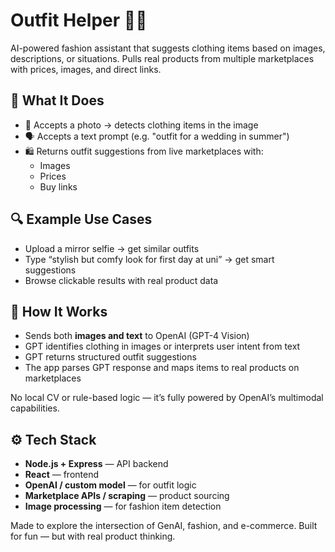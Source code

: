 # Outfit Helper 👕📱

AI-powered fashion assistant that suggests clothing items based on images, descriptions, or situations. Pulls real products from multiple marketplaces with prices, images, and direct links.

## 🧠 What It Does

- 📸 Accepts a photo → detects clothing items in the image
- 🗣️ Accepts a text prompt (e.g. "outfit for a wedding in summer")
- 🛍️ Returns outfit suggestions from live marketplaces with:
  - Images
  - Prices
  - Buy links

## 🔍 Example Use Cases

- Upload a mirror selfie → get similar outfits
- Type “stylish but comfy look for first day at uni” → get smart suggestions
- Browse clickable results with real product data

## 🤖 How It Works

- Sends both **images and text** to OpenAI (GPT-4 Vision)
- GPT identifies clothing in images or interprets user intent from text
- GPT returns structured outfit suggestions
- The app parses GPT response and maps items to real products on marketplaces

No local CV or rule-based logic — it’s fully powered by OpenAI’s multimodal capabilities.

## ⚙️ Tech Stack

- **Node.js + Express** — API backend
- **React** — frontend
- **OpenAI / custom model** — for outfit logic
- **Marketplace APIs / scraping** — product sourcing
- **Image processing** — for fashion item detection

Made to explore the intersection of GenAI, fashion, and e-commerce.
Built for fun — but with real product thinking.
